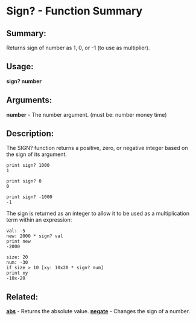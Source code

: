 # Sign? - Function Summary

## Summary:

Returns sign of number as 1, 0, or -1 (to use as multiplier).

## Usage:

**sign? number**

## Arguments:

**number** - The number argument. (must be: number money time)

## Description:

The SIGN? function returns a positive, zero, or negative integer based on the sign of its argument.

```
print sign? 1000
1
```

```
print sign? 0
0
```

```
print sign? -1000
-1
```

The sign is returned as an integer to allow it to be used as a multiplication term within an expression:

```
val: -5
new: 2000 * sign? val
print new
-2000
```

```
size: 20
num: -30
if size > 10 [xy: 10x20 * sign? num]
print xy
-10x-20
```

## Related:

[**abs**](http://www.rebol.com/docs/words/wabs.html) - Returns the absolute value.
[**negate**](http://www.rebol.com/docs/words/wnegate.html) - Changes the sign of a number.